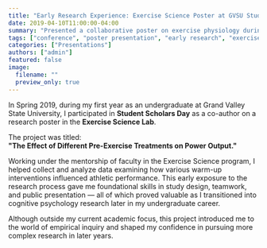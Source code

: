 ```yaml
---
title: "Early Research Experience: Exercise Science Poster at GVSU Student Scholars Day (2019)"
date: 2019-04-10T11:00:00-04:00
summary: "Presented a collaborative poster on exercise physiology during my first year at Grand Valley State University."
tags: ["conference", "poster presentation", "early research", "exercise science", "GVSU"]
categories: ["Presentations"]
authors: ["admin"]
featured: false
image:
  filename: ""
  preview_only: true
---
```


In Spring 2019, during my first year as an undergraduate at Grand Valley State University, I participated in **Student Scholars Day** as a co-author on a research poster in the **Exercise Science Lab**.

The project was titled:  
**"The Effect of Different Pre-Exercise Treatments on Power Output."**

Working under the mentorship of faculty in the Exercise Science program, I helped collect and analyze data examining how various warm-up interventions influenced athletic performance. This early exposure to the research process gave me foundational skills in study design, teamwork, and public presentation — all of which proved valuable as I transitioned into cognitive psychology research later in my undergraduate career.

Although outside my current academic focus, this project introduced me to the world of empirical inquiry and shaped my confidence in pursuing more complex research in later years.